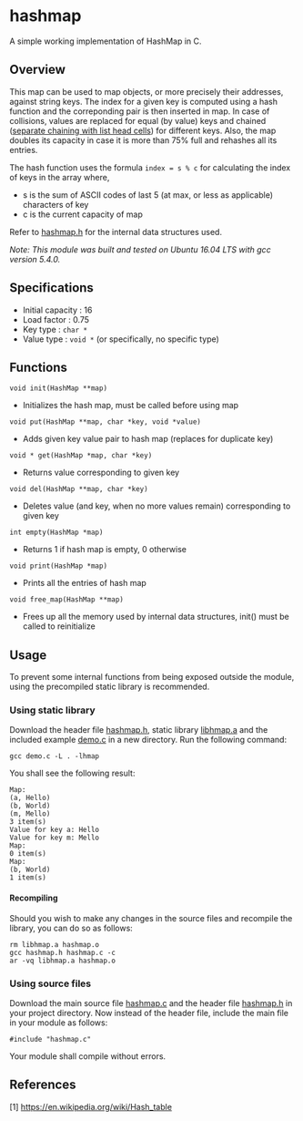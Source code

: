 # hashmap
A simple working implementation of HashMap in C.

## Overview
This map can be used to map objects, or more precisely their addresses, against string keys. The index for a given key is computed using a hash function and the correponding pair is then inserted in map. In case of collisions, values are replaced for equal (by value) keys and chained ([separate chaining with list head cells](https://en.wikipedia.org/wiki/Hash_table#Separate_chaining_with_list_head_cells)) for different keys. Also, the map doubles its capacity in case it is more than 75% full and rehashes all its entries.

The hash function uses the formula `index = s % c` for calculating the index of keys in the array where,
- s is the sum of ASCII codes of last 5 (at max, or less as applicable) characters of key
- c is the current capacity of map

Refer to [hashmap.h](hashmap.h) for the internal data structures used.

*Note: This module was built and tested on Ubuntu 16.04 LTS with gcc version 5.4.0.*

## Specifications
- Initial capacity  : 16
- Load factor       : 0.75
- Key type          : `char *`
- Value type        : `void *` (or specifically, no specific type)

## Functions

`void init(HashMap **map)`
- Initializes the hash map, must be called before using map

`void put(HashMap **map, char *key, void *value)`
- Adds given key value pair to hash map (replaces for duplicate key)

`void * get(HashMap *map, char *key)`
- Returns value corresponding to given key

`void del(HashMap **map, char *key)`
- Deletes value (and key, when no more values remain) corresponding to given key

`int empty(HashMap *map)`
- Returns 1 if hash map is empty, 0 otherwise

`void print(HashMap *map)`
- Prints all the entries of hash map

`void free_map(HashMap **map)`
- Frees up all the memory used by internal data structures, init() must be called to reinitialize

## Usage
To prevent some internal functions from being exposed outside the module, using the precompiled static library is recommended.

### Using static library
Download the header file [hashmap.h](hashmap.h), static library [libhmap.a](libhmap.a) and the included example [demo.c](demo.c) in a new directory. Run the following command:

`gcc demo.c -L . -lhmap`

You shall see the following result:

```
Map:
(a, Hello)
(b, World)
(m, Mello)
3 item(s)
Value for key a: Hello
Value for key m: Mello
Map:
0 item(s)
Map:
(b, World)
1 item(s)
```

#### Recompiling
Should you wish to make any changes in the source files and recompile the library, you can do so as follows:
```
rm libhmap.a hashmap.o
gcc hashmap.h hashmap.c -c
ar -vq libhmap.a hashmap.o
```

### Using source files
Download the main source file [hashmap.c](hashmap.c) and the header file [hashmap.h](hashmap.h) in your project directory. Now instead of the header file, include the main file in your module as follows:

`#include "hashmap.c"`

Your module shall compile without errors.

## References
[1] https://en.wikipedia.org/wiki/Hash_table
